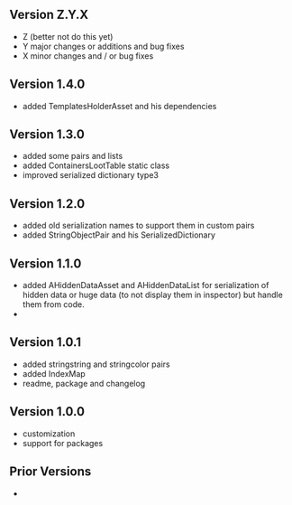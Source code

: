## Version Z.Y.X
- Z (better not do this yet)
- Y major changes or additions and bug fixes
- X minor changes and / or bug fixes

## Version 1.4.0
- added TemplatesHolderAsset and his dependencies

## Version 1.3.0
- added some pairs and lists
- added ContainersLootTable static class
- improved serialized dictionary type3

## Version 1.2.0
- added old serialization names to support them in custom pairs
- added StringObjectPair and his SerializedDictionary

## Version 1.1.0
- added AHiddenDataAsset and AHiddenDataList for 
serialization of hidden data or huge data (to not display them in inspector)
but handle them from code.
-

## Version 1.0.1
- added stringstring and stringcolor pairs
- added IndexMap
- readme, package and changelog

## Version 1.0.0
- customization
- support for packages

## Prior Versions
-